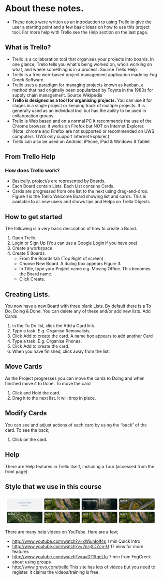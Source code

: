 # About these notes.
- These notes were written as an introduction to using Trello to give the user a starting point and a few basic ideas on how to use this project tool. 
For more help with Trello see the Help section on the last page.

## What is Trello?
- Trello is a collaboration tool that organises your projects into boards. In one glance, Trello tells you what's being worked on, who’s working on what, and where something is in a process. Source Trello Help
- Trello is a free web-based project management application made by Fog Creek Software.
- Trello uses a paradigm for managing projects known as kanban, a method that had originally been popularized by Toyota in the 1980s for supply chain management. Source Wikipedia
- **Trello is designed as a tool for organising projects.** You can use it for stages in a single project or keeping track of multiple projects. It is generally used as an individual tool but has the ability to be used in collaboration groups.
- Trello is Web based and on a normal PC it recommends the use of the Chrome browser. It works on Firefox but NOT on Internet Explorer. (Note: chrome and Firefox are not supported or recommended on UWS computers. UWS only support Internet Explorer.) 
- Trello can also be used on Android, iPhone, iPad & Windows 8 Tablet.

## From Trello Help  
### How does Trello work?
- Basically, project/s are represented by Boards. 
- Each Board contain Lists.  Each List contains Cards. 
- Cards are progressed from one list to the next using drag-and-drop.
Figure 1 is the Trello Welcome Board showing list and cards. This is available to all new users and shows tips and Helps on Trello Objects



## How to get started
The following is a very basic description of how to create a Board.
  1. Open Trello.
  2. Login or Sign Up (You can use a Google Login if you have one)
  3. Create a workspace
  4. Create 5 Boards.
     - From the Boards tab (Top Right of screen) .
     - Choose New Board. A dialog box appears Figure 3.
     - In Title, type your Project name e.g. Moving Office. This becomes the Board name. 
     - Click Create.

## Creating Lists.
You now have a new Board with three blank Lists. 
By default there is a To Do, Doing & Done. You can delete any of these and/or add new lists. 
Add Cards
  1. In the To Do list, click the Add a Card link. 
  2. Type a task. E.g. Organise Removalists.
  3. Click Add to create the card. A name box appears to add another Card
  4. Type a task. E.g. Organise Phones.
  5. Click Add to create the card. 
  6. When you have finished, click away from the list.

## Move Cards
As the Project progresses you can move the cards to Doing and when finished move it to Done. To move the card
  1. Click and Hold the card.
  2. Drag it to the next list. It will drop in place.

## Modify Cards
You can see and adjust actions of each card by using the “back” of the card. To see the back; 
  1. Click on the card.

## Help
There are Help features in Trello itself, including a Tour (accessed from the 
front page)

## Style that we use in this course

![Trello Setup ](/Images/Tro.JPG)



There are many help videos on YouTube. Here are a few;
  - http://www.youtube.com/watch?v=xWiunIolf4s	1 min Quick Intro
  - http://www.youtube.com/watch?v=7najSDZcn-U	17 mins for more features
  - http://www.youtube.com/watch?v=aaDf1RqeLfo	7 min from FogCreek about using groups
  - http://www.grovo.com/trello This site has lots of videos but you need to register. It claims the videos/training is free.



